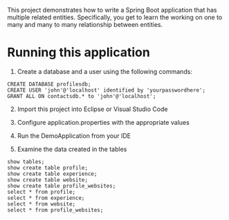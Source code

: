 This project demonstrates how to write a Spring Boot application that has multiple related entities. Specifically, you get to learn the working on one to many and many to many relationship between entities.

# Running this application
1. Create a database and a user using the following commands:
```
CREATE DATABASE profilesdb;
CREATE USER 'john'@'localhost' identified by 'yourpasswordhere';
GRANT ALL ON contactsdb.* to 'john'@'localhost';
```

2. Import this project into Eclipse or Visual Studio Code

3. Configure application.properties with the appropriate values
4. Run the DemoApplication from your IDE
5. Examine the data created in the tables
```
show tables;
show create table profile;
show create table experience;
show create table website;
show create table profile_websites;
select * from profile;
select * from experience;
select * from website;
select * from profile_websites;
```